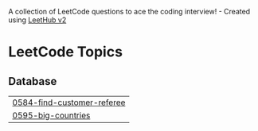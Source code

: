 A collection of LeetCode questions to ace the coding interview! - Created using [LeetHub v2](https://github.com/arunbhardwaj/LeetHub-2.0)
<!---LeetCode Topics Start-->
# LeetCode Topics
## Database
|  |
| ------- |
| [0584-find-customer-referee](https://github.com/muthukiaowen/LeetCode-Solutions/tree/master/0584-find-customer-referee) |
| [0595-big-countries](https://github.com/muthukiaowen/LeetCode-Solutions/tree/master/0595-big-countries) |
<!---LeetCode Topics End-->